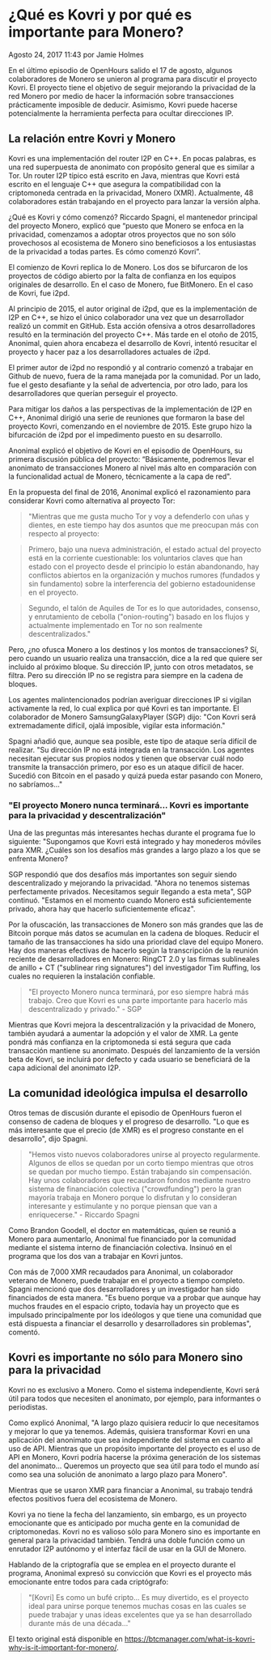 # ¿Qué es Kovri y por qué es importante para Monero?

Agosto 24, 2017 11:43 por Jamie Holmes

En el último episodio de OpenHours salido el 17 de agosto, algunos colaboradores de Monero se unieron al programa para discutir el proyecto Kovri. El proyecto tiene el objetivo de seguir mejorando la privacidad de la red Monero por medio de hacer la información sobre transacciones prácticamente imposible de deducir. Asimismo, Kovri puede hacerse potencialmente la herramienta perfecta para ocultar direcciones IP.
## La relación entre Kovri y Monero
Kovri es una implementación del router I2P en C++. En pocas palabras, es una red superpuesta de anonimato con propósito general que es similar a Tor. Un router I2P típico está escrito en Java, mientras que Kovri está escrito en el lenguaje C++ que asegura la compatibilidad con la criptomoneda centrada en la privacidad, Monero (XMR). Actualmente, 48 colaboradores están trabajando en el proyecto para lanzar la versión alpha.

¿Qué es Kovri y cómo comenzó? Riccardo Spagni, el mantenedor principal del proyecto Monero, explicó que “puesto que Monero se enfoca en la privacidad, comenzamos a adoptar otros proyectos que no son sólo provechosos al ecosistema de Monero sino beneficiosos a los entusiastas de la privacidad a todas partes. Es cómo comenzó Kovri”.

El comienzo de Kovri replica lo de Monero. Los dos se bifurcaron de los proyectos de código abierto por la falta de confianza en los equipos originales de desarrollo. En el caso de Monero, fue BitMonero. En el caso de Kovri, fue i2pd.

Al principio de 2015, el autor original de i2pd, que es la implementación de I2P en C++, se hizo el único colaborador una vez que un desarrollador realizó un commit en GitHub. Esta acción ofensiva a otros desarrolladores resultó en la terminación del proyecto C++. Más tarde en el otoño de 2015, Anonimal, quien ahora encabeza el desarrollo de Kovri, intentó resucitar el proyecto y hacer paz a los desarrolladores actuales de i2pd.

El primer autor de i2pd no respondió y al contrario comenzó a trabajar en Github de nuevo, fuera de la rama manejada por la comunidad. Por un lado, fue el gesto desafiante y la señal de advertencia, por otro lado, para los desarrolladores que querían perseguir el proyecto.

Para mitigar los daños a las perspectivas de la implementación de I2P en C++, Anonimal dirigió una serie de reuniones que formaron la base del proyecto Kovri, comenzando en el noviembre de 2015. Este grupo hizo la bifurcación de i2pd por el impedimento puesto en su desarrollo.

Anonimal explicó el objetivo de Kovri en el episodio de OpenHours, su primera discusión pública del proyecto: “Básicamente, podremos llevar el anonimato de transacciones Monero al nivel más alto en comparación con la funcionalidad actual de Monero, técnicamente a la capa de red".

En la propuesta del final de 2016, Anonimal explicó el razonamiento para considerar Kovri como alternativa al proyecto Tor:

> "Mientras que me gusta mucho Tor y voy a defenderlo con uñas y dientes, en este tiempo hay dos asuntos que me preocupan más con respecto al proyecto:

> Primero, bajo una nueva administración, el estado actual del proyecto está en la corriente cuestionable: los voluntarios claves que han estado con el proyecto desde el principio lo están abandonando, hay conflictos abiertos en la organización y muchos rumores (fundados y sin fundamento) sobre la interferencia del gobierno estadounidense en el proyecto.

> Segundo, el talón de Aquiles de Tor es lo que autoridades, consenso, y enrutamiento de cebolla ("onion-routing") basado en los flujos y actualmente implementado en Tor no son realmente descentralizados."

Pero, ¿no ofusca Monero a los destinos y los montos de transacciones? Sí, pero cuando un usuario realiza una transacción, dice a la red que quiere ser incluido al próximo bloque. Su dirección IP, junto con otros metadatos, se filtra. Pero su dirección IP no se registra para siempre en la cadena de bloques.

Los agentes malintencionados podrían averiguar direcciones IP si vigilan activamente la red, lo cual explica por qué Kovri es tan importante. El colaborador de Monero SamsungGalaxyPlayer (SGP) dijo: "Con Kovri será extremadamente difícil, ojalá imposible, vigilar esta información."

Spagni añadió que, aunque sea posible, este tipo de ataque sería difícil de realizar. "Su dirección IP no está integrada en la transacción. Los agentes necesitan ejecutar sus propios nodos y tienen que observar cuál nodo transmite la transacción primero, por eso es un ataque difícil de hacer. Sucedió con Bitcoin en el pasado y quizá pueda estar pasando con Monero, no sabríamos..."

### "El proyecto Monero nunca terminará... Kovri es importante para la privacidad y descentralización"

Una de las preguntas más interesantes hechas durante el programa fue lo siguiente: "Supongamos que Kovri está integrado y hay monederos móviles para XMR. ¿Cuáles son los desafíos más grandes a largo plazo a los que se enfrenta Monero?

SGP respondió que dos desafíos más importantes son seguir siendo descentralizado y mejorando la privacidad. "Ahora no tenemos sistemas perfectamente privados. Necesitamos seguir llegando a esta meta", SGP continuó. "Estamos en el momento cuando Monero está suficientemente privado, ahora hay que hacerlo suficientemente eficaz".

Por la ofuscación, las transacciones de Monero son más grandes que las de Bitcoin porque más datos se acumulan en la cadena de bloques. Reducir el tamaño de las transacciones ha sido una prioridad clave del equipo Monero. Hay dos maneras efectivas de hacerlo según la transcripción de la reunión reciente de desarrolladores en Monero: RingCT 2.0 y las firmas sublineales de anillo + CT ("sublinear ring signatures") del investigador Tim Ruffing, los cuales no requieren la instalación confiable.

> "El proyecto Monero nunca terminará, por eso siempre habrá más trabajo. Creo que Kovri es una parte importante para hacerlo más descentralizado y privado." - SGP

Mientras que Kovri mejora la descentralización y la privacidad de Monero, también ayudará a aumentar la adopción y el valor de XMR. La gente pondrá más confianza en la criptomoneda si está segura que cada transacción mantiene su anonimato. Después del lanzamiento de la versión beta de Kovri, se incluirá por defecto y cada usuario se beneficiará de la capa adicional del anonimato I2P.

## La comunidad ideológica impulsa el desarrollo

Otros temas de discusión durante el episodio de OpenHours fueron el consenso de cadena de bloques y el progreso de desarrollo. "Lo que es más interesante que el precio (de XMR) es el progreso constante en el desarrollo", dijo Spagni.

> "Hemos visto nuevos colaboradores unirse al proyecto regularmente. Algunos de ellos se quedan por un corto tiempo mientras que otros se quedan por mucho tiempo. Están trabajando sin compensación. Hay unos colaboradores que recaudaron fondos mediante nuestro sistema de financiación colectiva ("crowdfunding") pero la gran mayoría trabaja en Monero porque lo disfrutan y lo consideran interesante y estimulante y no porque piensan que van a enriquecerse." - Riccardo Spagni

Como Brandon Goodell, el doctor en matemáticas, quien se reunió a Monero para aumentarlo, Anonimal fue financiado por la comunidad mediante el sistema interno de financiación colectiva. Insinuó en el programa que los dos van a trabajar en Kovri juntos.

Con más de 7,000 XMR recaudados para Anonimal, un colaborador veterano de Monero, puede trabajar en el proyecto a tiempo completo. Spagni mencionó que dos desarrolladores y un investigador han sido financiados de esta manera. "Es bueno porque va a probar que aunque hay muchos fraudes en el espacio cripto, todavía hay un proyecto que es impulsado principalmente por los ideólogos y que tiene una comunidad que está dispuesta a financiar el desarrollo y desarrolladores sin problemas", comentó.

## Kovri es importante no sólo para Monero sino para la privacidad

Kovri no es exclusivo a Monero. Como el sistema independiente, Kovri será útil para todos que necesiten el anonimato, por ejemplo, para informantes o periodistas.

Como explicó Anonimal, "A largo plazo quisiera reducir lo que necesitamos y mejorar lo que ya tenemos. Además, quisiera transformar Kovri en una aplicación del anonimato que sea independiente del sistema en cuanto al uso de API. Mientras que un propósito importante del proyecto es el uso de API en Monero, Kovri podría hacerse la próxima generación de los sistemas del anonimato... Queremos un proyecto que sea útil para todo el mundo así como sea una solución de anonimato a largo plazo para Monero".

Mientras que se usaron XMR para financiar a Anonimal, su trabajo tendrá efectos positivos fuera del ecosistema de Monero.

Kovri ya no tiene la fecha del lanzamiento, sin embargo, es un proyecto emocionante que es anticipado por mucha gente en la comunidad de criptomonedas. Kovri no es valioso sólo para Monero sino es importante en general para la privacidad también. Tendrá una doble función como un enrutador I2P autónomo y el interfaz fácil de usar en la GUI de Monero.

Hablando de la criptografía que se emplea en el proyecto durante el programa, Anonimal expresó su convicción que Kovri es el proyecto más emocionante entre todos para cada criptógrafo:

> "[Kovri] Es como un bufé cripto... Es muy divertido, es el proyecto ideal para unirse porque tenemos muchas cosas en las cuales se puede trabajar y unas ideas excelentes que ya se han desarrollado durante más de una década..."


El texto original está disponible en https://btcmanager.com/what-is-kovri-why-is-it-important-for-monero/. 

